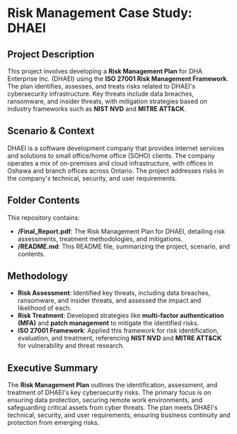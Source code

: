 # Risk Management Case Study: DHAEI

## Project Description

This project involves developing a **Risk Management Plan** for DHA Enterprise Inc. (DHAEI) using the **ISO 27001 Risk Management Framework**. The plan identifies, assesses, and treats risks related to DHAEI's cybersecurity infrastructure. Key threats include data breaches, ransomware, and insider threats, with mitigation strategies based on industry frameworks such as **NIST NVD** and **MITRE ATT&CK**. 

## Scenario & Context

DHAEI is a software development company that provides internet services and solutions to small office/home office (SOHO) clients. The company operates a mix of on-premises and cloud infrastructure, with offices in Oshawa and branch offices across Ontario. The project addresses risks in the company's technical, security, and user requirements.

## Folder Contents

This repository contains:

- **/Final_Report.pdf**: The Risk Management Plan for DHAEI, detailing risk assessments, treatment methodologies, and mitigations.
- **/README.md**: This README file, summarizing the project, scenario, and contents.

## Methodology

- **Risk Assessment**: Identified key threats, including data breaches, ransomware, and insider threats, and assessed the impact and likelihood of each.
- **Risk Treatment**: Developed strategies like **multi-factor authentication (MFA)** and **patch management** to mitigate the identified risks.
- **ISO 27001 Framework**: Applied this framework for risk identification, evaluation, and treatment, referencing **NIST NVD** and **MITRE ATT&CK** for vulnerability and threat research.

## Executive Summary

The **Risk Management Plan** outlines the identification, assessment, and treatment of DHAEI's key cybersecurity risks. The primary focus is on ensuring data protection, securing remote work environments, and safeguarding critical assets from cyber threats. The plan meets DHAEI's technical, security, and user requirements, ensuring business continuity and protection from emerging risks. 

